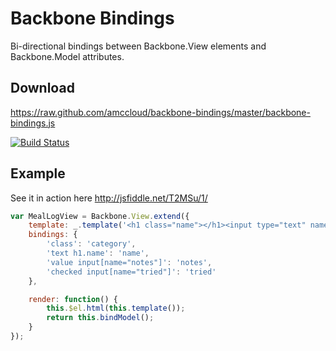 # Backbone Bindings #
Bi-directional bindings between Backbone.View elements and Backbone.Model attributes.

## Download ##
https://raw.github.com/amccloud/backbone-bindings/master/backbone-bindings.js

[![Build Status](https://secure.travis-ci.org/amccloud/backbone-bindings.png)](http://travis-ci.org/amccloud/backbone-bindings])

## Example ##
See it in action here http://jsfiddle.net/T2MSu/1/
```javascript
var MealLogView = Backbone.View.extend({
    template: _.template('<h1 class="name"></h1><input type="text" name="notes"><input type="checkbox" name="tried">'),
    bindings: {
        'class': 'category',
        'text h1.name': 'name',
        'value input[name="notes"]': 'notes',
        'checked input[name="tried"]': 'tried'
    },

    render: function() {
        this.$el.html(this.template());
        return this.bindModel();
    }
});
```
